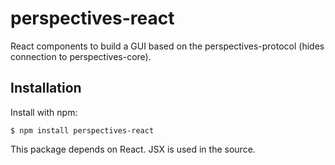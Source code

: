 # perspectives-react

React components to build a GUI based on the perspectives-protocol (hides connection to perspectives-core).

## Installation
Install with npm:

```
$ npm install perspectives-react
```
This package depends on React. JSX is used in the source.
